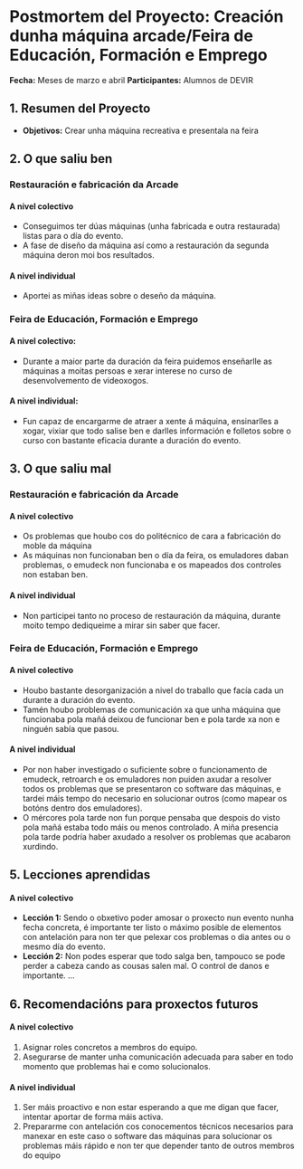 # Postmortem del Proyecto: Creación dunha máquina arcade/Feira de Educación, Formación e Emprego

**Fecha:** Meses de marzo e abril
**Participantes:** Alumnos de DEVIR

## 1. Resumen del Proyecto
- **Objetivos:** Crear unha máquina recreativa e presentala na feira

## 2. O que saliu ben

### Restauración e fabricación da Arcade
#### A nivel colectivo
- Conseguimos ter dúas máquinas (unha fabricada e outra restaurada) listas para o día do evento.
- A fase de diseño da máquina así como a restauración da segunda máquina deron moi bos resultados.
#### A nivel individual
- Aportei as miñas ideas sobre o deseño da máquina.

### Feira de Educación, Formación e Emprego
#### A nivel colectivo:
- Durante a maior parte da duración da feira puidemos enseñarlle as máquinas a moitas persoas e xerar interese no curso de desenvolvemento de videoxogos.
#### A nivel individual:
- Fun capaz de encargarme de atraer a xente á máquina, ensinarlles a xogar, vixiar que todo salise ben e darlles información e folletos sobre o curso con bastante eficacia durante a duración do evento.

## 3. O que saliu mal

### Restauración e fabricación da Arcade
#### A nivel colectivo
- Os problemas que houbo cos do politécnico de cara a fabricación do moble da máquina
- As máquinas non funcionaban ben o día da feira, os emuladores daban problemas, o emudeck non funcionaba e os mapeados dos controles non estaban ben.
  
#### A nivel individual
- Non participei tanto no proceso de restauración da máquina, durante moito tempo dediqueime a mirar sin saber que facer.

### Feira de Educación, Formación e Emprego
#### A nivel colectivo
- Houbo bastante desorganización a nivel do traballo que facía cada un durante a duración do evento.
- Tamén houbo problemas de comunicación xa que unha máquina que funcionaba pola mañá deixou de funcionar ben e pola tarde xa non e ninguén sabía que pasou.
#### A nivel individual
- Por non haber investigado o suficiente sobre o funcionamento de emudeck, retroarch e os emuladores non puiden axudar a resolver todos os problemas que se presentaron co software das máquinas, e tardei máis tempo do necesario en solucionar outros (como mapear os botóns dentro dos emuladores).
- O mércores pola tarde non fun porque pensaba que despois do visto pola mañá estaba todo máis ou menos controlado. A miña presencia pola tarde podría haber axudado a resolver os problemas que acabaron xurdindo.


## 5. Lecciones aprendidas

#### A nivel colectivo
- **Lección 1:** Sendo o obxetivo poder amosar o proxecto nun evento nunha fecha concreta, é importante ter listo o máximo posible de elementos con antelación para non ter que pelexar cos problemas o dia antes ou o mesmo día do evento.
- **Lección 2:** Non podes esperar que todo salga ben, tampouco se pode perder a cabeza cando as cousas salen mal. O control de danos e importante.
...

## 6. Recomendacións para proxectos futuros
#### A nivel colectivo
1. Asignar roles concretos a membros do equipo.
2. Asegurarse de manter unha comunicación adecuada para saber en todo momento que problemas hai e como solucionalos.
#### A nivel individual
1. Ser máis proactivo e non estar esperando a que me digan que facer, intentar aportar de forma máis activa.
2. Prepararme con antelación cos conocementos técnicos necesarios para manexar en este caso o software das máquinas para solucionar os problemas máis rápido e non ter que depender tanto de outros membros do equipo

